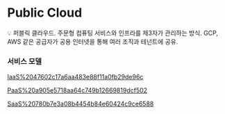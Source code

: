 # Public Cloud

<aside>
💡 퍼블릭 클라우드.
주문형 컴퓨팅 서비스와 인프라를 제3자가 관리하는 방식.
GCP, AWS 같은 공급자가 공용 인터넷을 통해 여러 조직과 테넌트에 공유.

</aside>

### 서비스 모델

[IaaS%2047602c17a6aa483e88f11a0fb29de96c](IaaS%2047602c17a6aa483e88f11a0fb29de96c)

[PaaS%20a905e5718aa64c749b12669819dcf502](PaaS%20a905e5718aa64c749b12669819dcf502)

[SaaS%20780b7e3a08b4454b84e60424c9ce6588](SaaS%20780b7e3a08b4454b84e60424c9ce6588)
